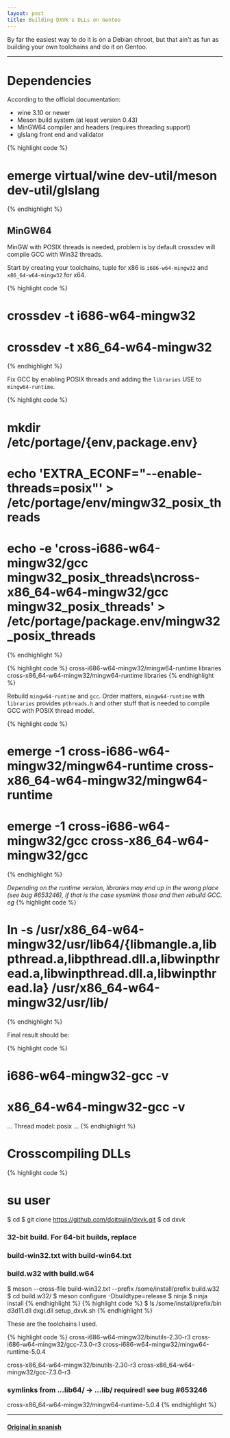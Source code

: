 ```yaml
---
layout: post
title: Building DXVK's DLLs on Gentoo
---
```


By far the easiest way to do it is on a Debian chroot, but that ain't as fun as building your own toolchains and do it on Gentoo.

<hr>

# Dependencies

According to the official documentation:

 - wine 3.10 or newer
 - Meson build system (at least version 0.43)
 - MinGW64 compiler and headers (requires threading support)
 - glslang front end and validator

{% highlight code %}
# emerge virtual/wine dev-util/meson dev-util/glslang
{% endhighlight %}

## MinGW64

MinGW with POSIX threads is needed, problem is by default crossdev will compile GCC with Win32 threads. 

Start by creating your toolchains, tuple for x86 is `i686-w64-mingw32` and `x86_64-w64-mingw32` for x64.

{% highlight code %}
# crossdev -t i686-w64-mingw32
# crossdev -t x86_64-w64-mingw32
{% endhighlight %}

Fix GCC by enabling POSIX threads and adding the `libraries` USE to `mingw64-runtime`.

{% highlight code %}
# mkdir /etc/portage/{env,package.env}
# echo 'EXTRA_ECONF="--enable-threads=posix"' > /etc/portage/env/mingw32_posix_threads
# echo -e 'cross-i686-w64-mingw32/gcc mingw32_posix_threads\ncross-x86_64-w64-mingw32/gcc mingw32_posix_threads' > /etc/portage/package.env/mingw32_posix_threads
{% endhighlight %}

{% highlight code %}
cross-i686-w64-mingw32/mingw64-runtime libraries
cross-x86_64-w64-mingw32/mingw64-runtime libraries
{% endhighlight %}

Rebuild `mingw64-runtime` and `gcc`. Order matters, `mingw64-runtime` with `libraries` provides `pthreads.h` and other stuff that is needed to compile GCC with POSIX thread model.

{% highlight code %}
# emerge -1 cross-i686-w64-mingw32/mingw64-runtime cross-x86_64-w64-mingw32/mingw64-runtime
# emerge -1 cross-i686-w64-mingw32/gcc cross-x86_64-w64-mingw32/gcc
{% endhighlight %}

*Depending on the runtime version, libraries may end up in the wrong place (see bug #653246), if that is the case sysmlink those and then rebuild GCC.*
*eg*
{% highlight code %}
# ln -s /usr/x86_64-w64-mingw32/usr/lib64/{libmangle.a,libpthread.a,libpthread.dll.a,libwinpthread.a,libwinpthread.dll.a,libwinpthread.la} /usr/x86_64-w64-mingw32/usr/lib/
{% endhighlight %}

Final result should be:

{% highlight code %}
# i686-w64-mingw32-gcc -v
# x86_64-w64-mingw32-gcc -v
...
Thread model: posix
...
{% endhighlight %}

# Crosscompiling DLLs

{% highlight code %}
# su user
$ cd
$ git clone https://github.com/doitsujin/dxvk.git
$ cd dxvk

### 32-bit build. For 64-bit builds, replace
### build-win32.txt with build-win64.txt
### build.w32 with build.w64

$ meson --cross-file build-win32.txt --prefix /some/install/prefix build.w32
$ cd build.w32/
$ meson configure -Dbuildtype=release
$ ninja
$ ninja install
{% endhighlight %}
{% highlight code %}
$ ls /some/install/prefix/bin
d3d11.dll  dxgi.dll  setup_dxvk.sh
{% endhighlight %}

These are the toolchains I used.

{% highlight code %}
cross-i686-w64-mingw32/binutils-2.30-r3
cross-i686-w64-mingw32/gcc-7.3.0-r3
cross-i686-w64-mingw32/mingw64-runtime-5.0.4

cross-x86_64-w64-mingw32/binutils-2.30-r3
cross-x86_64-w64-mingw32/gcc-7.3.0-r3
### symlinks from ...lib64/ -> ...lib/ required! see bug #653246
cross-x86_64-w64-mingw32/mingw64-runtime-5.0.4
{% endhighlight %}

----

#### [Original in spanish](/gnu/linux/2018/08/01/dxvk-gentoo/)
